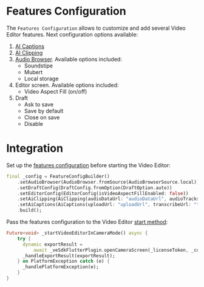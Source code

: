 # Features Configuration

The ```Features Configuration``` allows to customize and add several Video Editor features. Next configuration options available: 

1. [AI Captions](ai_captions_guide.md)
2. [AI Clipping](ai_clipping_guide.md)
3. [Audio Browser](audio_browser_guide.md). Available options included: 
    - Soundstipe
    - Mubert
    - Local storage
4. Editor screen. Available options included: 
    - Video Aspect Fill (on/off) 
5. Draft
    - Ask to save
    - Save by default
    - Close on save
    - Disable

# Integration

Set up the [features configuration](example/lib/main.dart#L44) before starting the Video Editor:

```dart
final _config = FeatureConfigBuilder()
    .setAudioBrowser(AudioBrowser.fromSource(AudioBrowserSource.local))
    .setDraftConfig(DraftConfig.fromOption(DraftOption.auto))
    .setEditorConfig(EditorConfig(isVideoAspectFillEnabled: false))
    .setAiClipping(AiClipping(audioDataUrl: "audioDataUrl", audioTracksUrl: "audioTracksUrl"))
    .setAiCaptions(AiCaptions(uploadUrl: "uploadUrl", transcribeUrl: "transcribeUrl", apiKey: "apiKey"))
    .build();
```

Pass the features configuration to the Video Editor [start method](example/lib/main.dart#L54):

```dart
Future<void> _startVideoEditorInCameraMode() async {
    try {
      dynamic exportResult =
          await _veSdkFlutterPlugin.openCameraScreen(_licenseToken, _config);
      _handleExportResult(exportResult);
    } on PlatformException catch (e) {
      _handlePlatformException(e);
    }
}
```